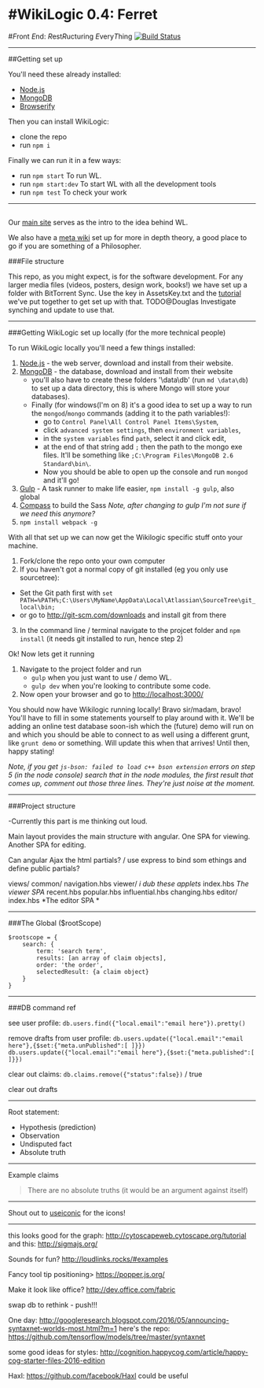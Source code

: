 #WikiLogic 0.4: Ferret
=========

#*F*ront *E*nd: *R*est*R*ucturing *E*very*T*hing [![Build Status](https://travis-ci.org/WikiLogic/WikiLogic.svg?branch=master)](https://travis-ci.org/WikiLogic/WikiLogic)

---

##Getting set up

You'll need these already installed:

 - [Node.js](http://nodejs.org/)
 - [MongoDB](http://www.mongodb.org/)
 - [Browserify](http://browserify.org/)

Then you can install WikiLogic:

 - clone the repo
 - run `npm i`

Finally we can run it in a few ways:

 - run `npm start` To run WL.
 - run `npm start:dev` To start WL with all the development tools
 - run `npm test` To check your work

---

##


Our [main site](http://www.wikilogicfoundation.org/) serves as the intro to the idea behind WL.

We also have a [meta wiki](http://wikilogicfoundation.org/wiki/index.php?title=Main_Page) set up for more in depth theory, a good place to go if you are something of a Philosopher.


###File structure

This repo, as you might expect, is for the software development.
For any larger media files (videos, posters, design work, books!) we have set up a folder with BitTorrent Sync.  Use the key in AssetsKey.txt and the [tutorial](http://wikilogicfoundation.org/wiki/index.php?title=BitTorrentSync) we've put together to get set up with that. TODO@Douglas Investigate synching and update to use that.

---

###Getting WikiLogic set up locally (for the more technical people)

To run WikiLogic locally you'll need a few things installed:

1. [Node.js](http://nodejs.org/) - the web server, download and install from their website.
2. [MongoDB](http://www.mongodb.org/) - the database, download and install from their website 
	* you'll also have to create these folders '\data\db' (run `md \data\db`) to set up a data directory, this is where Mongo will store your databases).
	* Finally (for windows(I'm on 8) it's a good idea to set up a way to run the `mongod`/`mongo` commands (adding it to the path variables!): 
		* go to `Control Panel\All Control Panel Items\System`, 
		* click `advanced system settings`, then `environment variables`, 
		* in the `system variables` find `path`, select it and click edit, 
		* at the end of that string add `;` then the path to the mongo exe files.  It'll be something like `;C:\Program Files\MongoDB 2.6 Standard\bin\`.  
		* Now you should be able to open up the console and run `mongod` and it'll go!
4. [Gulp](http://gulpjs.com/) - A task runner to make life easier, `npm install -g gulp`, also global
5. [Compass](http://compass-style.org/) to build the Sass *Note, after changing to gulp I'm not sure if we need this anymore?*
6. `npm install webpack -g`

With all that set up we can now get the Wikilogic specific stuff onto your machine.

1. Fork/clone the repo onto your own computer
2. If you haven't got a normal copy of git installed (eg you only use sourcetree):
 * Set the Git path first with `set PATH=%PATH%;C:\Users\MyName\AppData\Local\Atlassian\SourceTree\git_local\bin;`
 * or go to http://git-scm.com/downloads and install git from there  
3. In the command line / terminal navigate to the projcet folder and `npm install` (it needs git installed to run, hence step 2)


Ok! Now lets get it running

1. Navigate to the project folder and run 
	 - `gulp` when you just want to use / demo WL.
	 - `gulp dev` when you're looking to contribute some code.
2. Now open your browser and go to [http://localhost:3000/](http://localhost:3000/)

You should now have Wikilogic running locally!  Bravo sir/madam, bravo!  You'll have to fill in some statements yourself to play around with it.  We'll be adding an online test database soon-ish which the (future) demo will run on and which you should be able to connect to as well using a different grunt, like `grunt demo` or something.  Will update this when that arrives!  Until then, happy stating!

*Note, if you get `js-bson: failed to load c++ bson extension` errors on step 5 (in the node console) search that in the node modules, the first result that comes up, comment out those three lines.  They're just noise at the moment.*

---

###Project structure

-Currently this part is me thinking out loud.

Main layout provides the main structure with angular. 
One SPA for viewing.
Another SPA for editing.

Can angular Ajax the html partials? / use express to bind som ethings and define public partials?

views/
	common/
		navigation.hbs
	viewer/  *i dub these applets*
		index.hbs *The viewer SPA*
		recent.hbs
		popular.hbs
		influential.hbs
		changing.hbs
	editor/
		index.hbs *The editor SPA *

---

###The Global ($rootScope)

```
$rootscope = {
	search: {
		term: 'search term',
		results: [an array of claim objects],
		order: 'the order',
		selectedResult: {a claim object}
	}
}
```

---

###DB command ref

see user profile:
`db.users.find({"local.email":"email here"}).pretty()`

remove drafts from user profile:
`db.users.update({"local.email":"email here"},{$set:{"meta.unPublished":[ ]}})`
`db.users.update({"local.email":"email here"},{$set:{"meta.published":[ ]}})`

clear out claims:
`db.claims.remove({"status":false})` / true

clear out drafts

---

Root statement:

* Hypothesis (prediction)
* Observation
* Undisputed fact
* Absolute truth

---

Example claims
>There are no absolute truths
(it would be an argument against itself)

---

Shout out to [useiconic](https://useiconic.com/open/) for the icons!

---

this looks good for the graph: http://cytoscapeweb.cytoscape.org/tutorial  
and this: http://sigmajs.org/

Sounds for fun? http://loudlinks.rocks/#examples

Fancy tool tip positioning> https://popper.js.org/

Make it look like office? http://dev.office.com/fabric

swap db to rethink - push!!!

One day: http://googleresearch.blogspot.com/2016/05/announcing-syntaxnet-worlds-most.html?m=1 here's the repo: https://github.com/tensorflow/models/tree/master/syntaxnet

some good ideas for styles: http://cognition.happycog.com/article/happy-cog-starter-files-2016-edition

Haxl: https://github.com/facebook/Haxl could be useful

